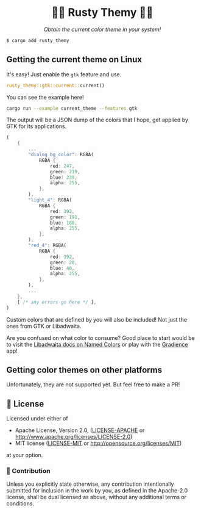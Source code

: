 <div align="center">

# 🦀🦀 Rusty Themy 🎨🎨
*Obtain the current color theme in your system!*

</div>

```sh
$ cargo add rusty_themy
```
## Getting the current theme on Linux
It's easy! Just enable the `gtk` feature and use 
```rs
rusty_themy::gtk::current::current()
```
You can see the example here!
```sh
cargo run --example current_theme --features gtk
```
The output will be a JSON dump of the colors that I hope, get applied by GTK for its applications.
```rust
(
    {
        ...
        "dialog_bg_color": RGBA(
            RGBA {
                red: 247,
                green: 219,
                blue: 239,
                alpha: 255,
            },
        ),
        "light_4": RGBA(
            RGBA {
                red: 192,
                green: 191,
                blue: 188,
                alpha: 255,
            },
        ),
        "red_4": RGBA(
            RGBA {
                red: 192,
                green: 28,
                blue: 40,
                alpha: 255,
            },
        ),
        ...
    },
    [ /* any errors go here */ ],
)
```
Custom colors that are defined by you will also be included! Not just the ones from GTK or Libadwaita.

Are you confused on what color to consume? Good place to start would be to visit the [Libadwaita docs on Named Colors](https://gnome.pages.gitlab.gnome.org/libadwaita/doc/1.2/named-colors.html) or play with the [Gradience](https://github.com/GradienceTeam/Gradience) app!

## Getting color themes on other platforms
Unfortunately, they are not supported yet.
But feel free to make a PR!
## 📜 License

Licensed under either of

 * Apache License, Version 2.0, ([LICENSE-APACHE](LICENSE-APACHE) or http://www.apache.org/licenses/LICENSE-2.0)
 * MIT license ([LICENSE-MIT](LICENSE-MIT) or http://opensource.org/licenses/MIT)

at your option.

### 💁 Contribution

Unless you explicitly state otherwise, any contribution intentionally submitted
for inclusion in the work by you, as defined in the Apache-2.0 license, shall be dual licensed as above, without any
additional terms or conditions.
